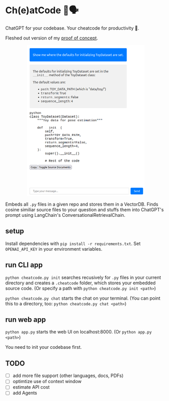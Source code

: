 # Ch(e)atCode 🤞🗣️
ChatGPT for your codebase. Your cheatcode for productivity 🚀.




Fleshed out version of my [proof of concept](https://github.com/rasdani/chat-your-code).

<!-- ![Demo Pic](./demo.png) -->
<div style="text-align: center;">
    <img src="./demo.png" alt="demo pic" width="368" height="472" />
</div>

Embeds all `.py` files in a given repo and stores them in a VectorDB.
Finds cosine similiar source files to your question and stuffs them into ChatGPT's prompt using LangChain's ConversationalRetrievalChain.

## setup
Install dependencies with `pip install -r requirements.txt`.
Set `OPENAI_API_KEY` in your environment variables.

## run CLI app
`python cheatcode.py init` searches recusively for `.py` files in your current directory and creates a `.cheatcode` folder, which stores your embedded source code.
(Or specify a path with `python cheatcode.py init <path>`)


`python cheatcode.py chat` starts the chat on your terminal.
(You can point this to a directory, too: `python cheatcode.py chat <path>`)

## run web app
`python app.py` starts the web UI on localhost:8000.
(Or `python app.py <path>`)

You need to init your codebase first.


## TODO
 - [ ] add more file support (other languages, docs, PDFs)
 - [ ] optimtize use of context window
 - [ ] estimate API cost
 - [ ] add Agents